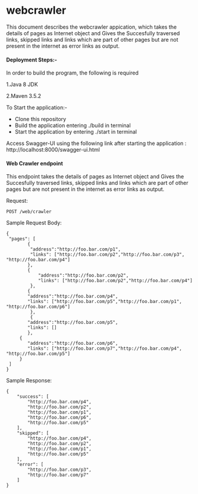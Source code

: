 # webcrawler
This document describes the webcrawler appication, which takes the details of pages as Internet object and Gives the Succesfully traversed links, skipped links and links which are part of other pages but are not present in the internet as error links as output.

#### Deployment Steps:-
In order to build the program, the following is required

1.Java 8 JDK

2.Maven 3.5.2

To Start the application:-
*  Clone this repository
*  Build the application entering ./build in terminal
*  Start the application by entering ./start in terminal  

Access Swagger-UI using the following link after starting the application : http://localhost:8000/swagger-ui.html
#### Web Crawler endpoint
This endpoint takes the details of pages as Internet object and Gives the Succesfully traversed links, skipped links and links which are part of other pages but are not present in the internet as error links as output.

Request:
```
POST /web/crawler
```
Sample Request Body:
```
{
 "pages": [
		{
		 "address":"http://foo.bar.com/p1",
		 "links": ["http://foo.bar.com/p2","http://foo.bar.com/p3", "http://foo.bar.com/p4"]
		},
		{
			"address":"http://foo.bar.com/p2",
			"links": ["http://foo.bar.com/p2","http://foo.bar.com/p4"]
		 },
		{
		"address":"http://foo.bar.com/p4",
		"links": ["http://foo.bar.com/p5","http://foo.bar.com/p1", "http://foo.bar.com/p6"]
		 },
		 {
		"address":"http://foo.bar.com/p5",
		"links": []
		},
	 {
		"address":"http://foo.bar.com/p6",
		"links": ["http://foo.bar.com/p7","http://foo.bar.com/p4", "http://foo.bar.com/p5"]
	 }
 ]
}
```

Sample Response:


```
{
    "success": [
        "http://foo.bar.com/p4",
        "http://foo.bar.com/p2",
        "http://foo.bar.com/p1",
        "http://foo.bar.com/p6",
        "http://foo.bar.com/p5"
    ],
    "skipped": [
        "http://foo.bar.com/p4",
        "http://foo.bar.com/p2",
        "http://foo.bar.com/p1",
        "http://foo.bar.com/p5"
    ],
    "error": [
        "http://foo.bar.com/p3",
        "http://foo.bar.com/p7"
    ]
}
```
